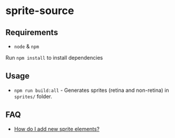 # sprite-source

## Requirements
* `node` & `npm`

Run `npm install` to install dependencies

## Usage

* `npm run build:all` - Generates sprites (retina and non-retina) in `sprites/` folder.

## FAQ

* [How do I add new sprite elements?](https://github.com/mapillary/sprite-source/blob/master/docs/adding.md)
